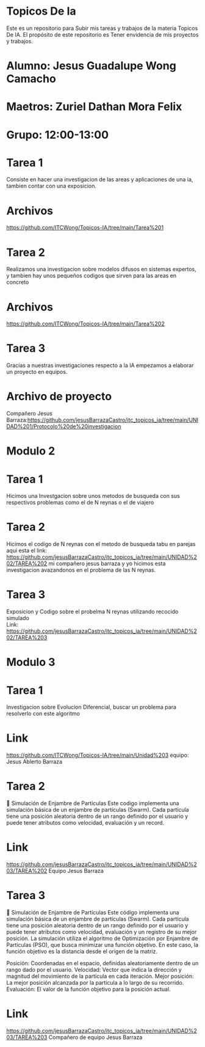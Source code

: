 # Topicos De Ia

Este es un repositorio para Subir mis tareas y trabajos de la materia Topicos De IA. El propósito de este repositorio es Tener envidencia de mis proyectos y trabajos.

# Alumno: Jesus Guadalupe Wong Camacho
# Maetros: Zuriel Dathan Mora Felix
# Grupo: 12:00-13:00

# Tarea 1
Consiste en hacer una investigacion de las areas y aplicaciones de una ia, tambien contar con una exposicion.
# Archivos
https://github.com/ITCWong/Topicos-IA/tree/main/Tarea%201


# Tarea 2
Realizamos una investigacion sobre modelos difusos en sistemas expertos, y tambien hay unos pequeños codigos que sirven para las areas en concreto
# Archivos
https://github.com/ITCWong/Topicos-IA/tree/main/Tarea%202

# Tarea 3
Gracias a nuestras investigaciones respecto a la IA empezamos a elaborar un proyecto en equipos.
# Archivo de proyecto
Compañero Jesus Barraza:https://github.com/jesusBarrazaCastro/itc_topicos_ia/tree/main/UNIDAD%201/Protocolo%20de%20investigacion

# Modulo 2

# Tarea 1
Hicimos una Investgacion sobre unos metodos de busqueda con sus respectivos problemas como el de N reynas o el de viajero

# Tarea 2
Hicimos el codigo de N reynas con el metodo de busqueda tabu en parejas aqui esta el link: https://github.com/jesusBarrazaCastro/itc_topicos_ia/tree/main/UNIDAD%202/TAREA%202
mi compañero jesus barraza y yo hicimos esta investigacion avazandonos en el problema de las N reynas.

# Tarea 3
Exposicion y Codigo sobre el probelma N reynas utilizando recocido simulado  
Link: https://github.com/jesusBarrazaCastro/itc_topicos_ia/tree/main/UNIDAD%202/TAREA%203

# Modulo 3
# Tarea 1
Investigacion sobre Evolucion Diferencial, buscar un problema para resolverlo con este algoritmo
# Link
https://github.com/ITCWong/Topicos-IA/tree/main/Unidad%203
equipo: Jesus Ablerto Barraza
# Tarea 2
🐝 Simulación de Enjambre de Partículas
Este codigo implementa una simulación básica de un enjambre de partículas (Swarm). Cada partícula tiene una posición aleatoria dentro de un rango definido por el usuario y puede tener atributos como velocidad, evaluación y un record.
# Link
https://github.com/jesusBarrazaCastro/itc_topicos_ia/tree/main/UNIDAD%203/TAREA%202 
Equipo Jesus Barraza

# Tarea 3
🐝 Simulación de Enjambre de Partículas
Este código implementa una simulación básica de un enjambre de partículas (Swarm). Cada partícula tiene una posición aleatoria dentro de un rango definido por el usuario y puede tener atributos como velocidad, evaluación y un registro de su mejor posición. La simulación utiliza el algoritmo de Optimización por Enjambre de Partículas (PSO), que busca minimizar una función objetivo. En este caso, la función objetivo es la distancia desde el origen de la matriz.

Posición: Coordenadas en el espacio, definidas aleatoriamente dentro de un rango dado por el usuario.
Velocidad: Vector que indica la dirección y magnitud del movimiento de la partícula en cada iteración.
Mejor posición: La mejor posición alcanzada por la partícula a lo largo de su recorrido.
Evaluación: El valor de la función objetivo para la posición actual.

# Link
https://github.com/jesusBarrazaCastro/itc_topicos_ia/tree/main/UNIDAD%203/TAREA%203
Compañero de equipo Jesus Barraza
